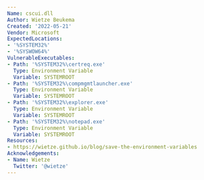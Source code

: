 ```yaml
---
Name: cscui.dll
Author: Wietze Beukema
Created: '2022-05-21'
Vendor: Microsoft
ExpectedLocations:
- '%SYSTEM32%'
- '%SYSWOW64%'
VulnerableExecutables:
- Path: '%SYSTEM32%\certreq.exe'
  Type: Environment Variable
  Variable: SYSTEMROOT
- Path: '%SYSTEM32%\compmgmtlauncher.exe'
  Type: Environment Variable
  Variable: SYSTEMROOT
- Path: '%SYSTEM32%\explorer.exe'
  Type: Environment Variable
  Variable: SYSTEMROOT
- Path: '%SYSTEM32%\notepad.exe'
  Type: Environment Variable
  Variable: SYSTEMROOT
Resources:
- https://wietze.github.io/blog/save-the-environment-variables
Acknowledgements:
- Name: Wietze
  Twitter: '@wietze'
---
```


